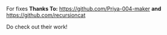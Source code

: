 For fixes
**Thanks To:**
https://github.com/Priya-004-maker **and**
https://github.com/recursioncat

Do check out their work!

